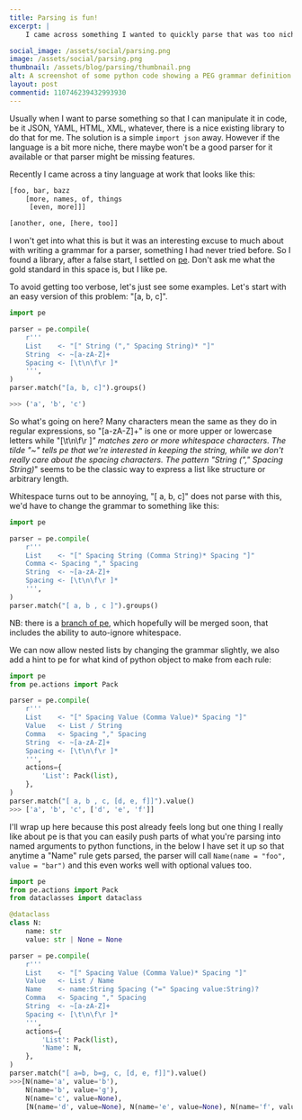 ```yaml
---
title: Parsing is fun!
excerpt: |
    I came across something I wanted to quickly parse that was too niche to find a ready made parser for. Join me on a quick whip tour of writing a grammar for a PEG parser.

social_image: /assets/social/parsing.png
image: /assets/social/parsing.png
thumbnail: /assets/blog/parsing/thumbnail.png
alt: A screenshot of some python code showing a PEG grammar definition.
layout: post
commentid: 110746239432993930
---
```


Usually when I want to parse something so that I can manipulate it in code, be it JSON, YAML, HTML, XML, whatever, there is a nice existing library to do that for me. The solution is a simple `import json` away. However if the language is a bit more niche, there maybe won't be a good parser for it available or that parser might be missing features. 

Recently I came across a tiny language at work that looks like this:

```python
[foo, bar, bazz
    [more, names, of, things
     [even, more]]]

[another, one, [here, too]]
```

I won't get into what this is but it was an interesting excuse to much about with writing a grammar for a parser, something I had never tried before. So I found a library, after a false start, I settled on [pe](https://github.com/goodmami/pe). Don't ask me what the gold standard in this space is, but I like pe. 

To avoid getting too verbose, let's just see some examples. Let's start with an easy version of this problem: "[a, b, c]".

```python
import pe

parser = pe.compile(
    r'''
    List    <- "[" String ("," Spacing String)* "]"
    String  <- ~[a-zA-Z]+
    Spacing <- [\t\n\f\r ]*
    ''',
)
parser.match("[a, b, c]").groups()

>>> ('a', 'b', 'c')
```

So what's going on here? Many characters mean the same as they do in regular expressions, so "[a-zA-Z]+" is one or more upper or lowercase letters while "[\t\n\f\r ]*" matches zero or more whitespace characters. The tilde "~" tells pe that we're interested in keeping the string, while we don't really care about the spacing characters. The pattern "String ("," Spacing String)*" seems to be the classic way to express a list like structure or arbitrary length.

Whitespace turns out to be annoying, "[ a, b, c]" does not parse with this, we'd have to change the grammar to something like this:
```python
import pe

parser = pe.compile(
    r'''
    List    <- "[" Spacing String (Comma String)* Spacing "]"
    Comma <- Spacing "," Spacing
    String  <- ~[a-zA-Z]+
    Spacing <- [\t\n\f\r ]*
    ''',
)
parser.match("[ a, b , c ]").groups()
```

NB: there is a [branch of pe](https://github.com/goodmami/pe/blob/fix-6-autoignore/), which hopefully will be merged soon, that includes the ability to auto-ignore whitespace.

We can now allow nested lists by changing the grammar slightly, we also add a hint to pe for what kind of python object to make from each rule:
```python
import pe
from pe.actions import Pack

parser = pe.compile(
    r'''
    List    <- "[" Spacing Value (Comma Value)* Spacing "]"
    Value   <- List / String
    Comma   <- Spacing "," Spacing
    String  <- ~[a-zA-Z]+
    Spacing <- [\t\n\f\r ]*
    ''',
    actions={
        'List': Pack(list),
    },
)
parser.match("[ a, b , c, [d, e, f]]").value()
>>> ['a', 'b', 'c', ['d', 'e', 'f']]
```

I'll wrap up here because this post already feels long but one thing I really like about pe is that you can easily push parts of what you're parsing into named arguments to python functions, in the below I have set it up so that anytime a "Name" rule gets parsed, the parser will call `Name(name = "foo", value = "bar")` and this even works well with optional values too. 
```python
import pe
from pe.actions import Pack
from dataclasses import dataclass

@dataclass
class N:
    name: str
    value: str | None = None

parser = pe.compile(
    r'''
    List    <- "[" Spacing Value (Comma Value)* Spacing "]"
    Value   <- List / Name
    Name    <- name:String Spacing ("=" Spacing value:String)?
    Comma   <- Spacing "," Spacing
    String  <- ~[a-zA-Z]+
    Spacing <- [\t\n\f\r ]*
    ''',
    actions={
        'List': Pack(list),
        'Name': N,
    },
)
parser.match("[ a=b, b=g, c, [d, e, f]]").value()
>>>[N(name='a', value='b'),
    N(name='b', value='g'),
    N(name='c', value=None),
    [N(name='d', value=None), N(name='e', value=None), N(name='f', value=None)]]
```